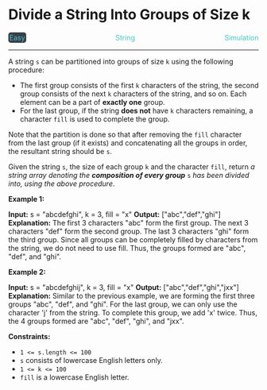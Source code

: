 # Divide a String Into Groups of Size k

<div style="display: flex; justify-content: space-between; align-items: center">
<div style="color: #46c6c2;
padding: 2px; background-color: #3a3f4b; border-radius: 5px;">Easy</div>
<div style="color: #46c6c2">String</div>
<div style="color: #46c6c2">Simulation</div>
</div>

---

A string `s` can be partitioned into groups of size `k` using the following procedure:

*   The first group consists of the first `k` characters of the string, the second group consists of the next `k` characters of the string, and so on. Each element can be a part of **exactly one** group.
*   For the last group, if the string **does not** have `k` characters remaining, a character `fill` is used to complete the group.

Note that the partition is done so that after removing the `fill` character from the last group (if it exists) and concatenating all the groups in order, the resultant string should be `s`.

Given the string `s`, the size of each group `k` and the character `fill`, return _a string array denoting the **composition of every group**_ `s` _has been divided into, using the above procedure_.

**Example 1:**

**Input:** s = "abcdefghi", k = 3, fill = "x"
**Output:** \["abc","def","ghi"\]
**Explanation:**
The first 3 characters "abc" form the first group.
The next 3 characters "def" form the second group.
The last 3 characters "ghi" form the third group.
Since all groups can be completely filled by characters from the string, we do not need to use fill.
Thus, the groups formed are "abc", "def", and "ghi".

**Example 2:**

**Input:** s = "abcdefghij", k = 3, fill = "x"
**Output:** \["abc","def","ghi","jxx"\]
**Explanation:**
Similar to the previous example, we are forming the first three groups "abc", "def", and "ghi".
For the last group, we can only use the character 'j' from the string. To complete this group, we add 'x' twice.
Thus, the 4 groups formed are "abc", "def", "ghi", and "jxx".

**Constraints:**

*   `1 <= s.length <= 100`
*   `s` consists of lowercase English letters only.
*   `1 <= k <= 100`
*   `fill` is a lowercase English letter.